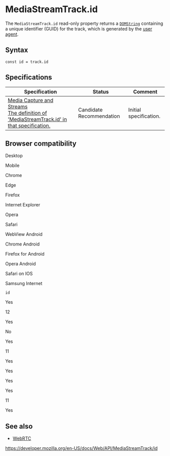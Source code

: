 MediaStreamTrack.id
===================

The `MediaStreamTrack.id` read-only property returns a [`DOMString`](../domstring) containing a unique identifier (GUID) for the track, which is generated by the [user agent](https://developer.mozilla.org/en-US/docs/Glossary/User_agent).

Syntax
------

    const id = track.id

Specifications
--------------

<table><thead><tr class="header"><th>Specification</th><th>Status</th><th>Comment</th></tr></thead><tbody><tr class="odd"><td><a href="https://w3c.github.io/mediacapture-main/#dom-mediastreamtrack-id">Media Capture and Streams<br />
<span class="small">The definition of 'MediaStreamTrack.id' in that specification.</span></a></td><td><span class="spec-cr">Candidate Recommendation</span></td><td>Initial specification.</td></tr></tbody></table>

Browser compatibility
---------------------

Desktop

Mobile

Chrome

Edge

Firefox

Internet Explorer

Opera

Safari

WebView Android

Chrome Android

Firefox for Android

Opera Android

Safari on IOS

Samsung Internet

`id`

Yes

12

Yes

No

Yes

11

Yes

Yes

Yes

Yes

11

Yes

See also
--------

-   [WebRTC](../webrtc_api)

<a href="https://developer.mozilla.org/en-US/docs/Web/API/MediaStreamTrack/id" class="_attribution-link">https://developer.mozilla.org/en-US/docs/Web/API/MediaStreamTrack/id</a>
